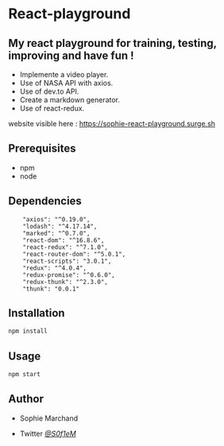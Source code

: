 # React-playground 

## My react playground for training, testing, improving and have fun !
* Implemente a video player.
* Use of NASA API with axios.
* Use of dev.to API.
* Create a markdown generator.
* Use of react-redux.

website visible here : https://sophie-react-playground.surge.sh


## Prerequisites 
* npm
* node

## Dependencies 

```
    "axios": "^0.19.0",
    "lodash": "^4.17.14",
    "marked": "^0.7.0",
    "react-dom": "^16.8.6",
    "react-redux": "^7.1.0",
    "react-router-dom": "^5.0.1",
    "react-scripts": "3.0.1",
    "redux": "^4.0.4",
    "redux-promise": "^0.6.0",
    "redux-thunk": "^2.3.0",
    "thunk": "0.0.1"

```

## Installation

```bash
npm install
```

## Usage
```bash
npm start
```


## Author

* Sophie Marchand
 
* Twitter *[@S0f1eM](https://twitter.com/S0f1eM)* 

